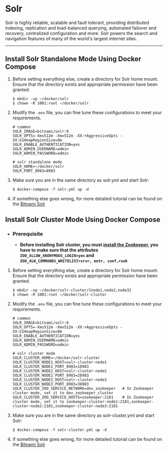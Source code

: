 # Solr

Solr is highly reliable, scalable and fault tolerant, providing distributed indexing, replication and load-balanced querying, automated failover and recovery, centralized configuration and more. Solr powers the search and navigation features of many of the world's largest internet sites.

---

## Install Solr Standalone Mode Using Docker Compose

1. Before setting everything else, create a directory for Solr home mount. Ensure that the directory exists and appropriate permission have been granted.
   
   ```shell
   $ mkdir -vp ~/docker/solr
   $ chown -R 1001:root ~/docker/solr
   ```
2. Modify the `.env` file, you can fine tune these configurations to meet your requirements.

   ```properties
   # common
   SOLR_IMAGE=bitnami/solr:9
   SOLR_OPTS=-Xms512m -Xmx512m -XX:+AggressiveOpts -XX:G1HeapRegionSize=8m
   SOLR_ENABLE_AUTHENTICATION=yes
   SOLR_ADMIN_USERNAME=admin
   SOLR_ADMIN_PASSWORD=admin
   
   # solr standalone mode
   SOLR_HOME=~/docker/solr
   SOLR_PORT_8983=8983
   ```

4. Make sure you are in the same directory as solr.yml and start Solr:

   ```shell
   $ docker-compose -f solr.yml up -d
   ```

4. If something else goes wrong, for more detailed tutorial can be found on the [Bitnami Solr](https://hub.docker.com/r/bitnami/solr)

## Install Solr Cluster Mode Using Docker Compose

- ### Prerequisite
    - **Before installing Solr cluster, you must [install the Zookeeper](../zookeeper), you have to make sure that the attributes `ZOO_ALLOW_ANONYMOUS_LOGIN=yes` and `ZOO_4LW_COMMANDS_WHITELIST=srvr, mntr, conf,ruok`**

1. Before setting everything else, create a directory for Solr home mount. Ensure that the directory exists and appropriate permission have been granted.
   
   ```shell
   $ mkdir -vp ~/docker/solr-cluster/{node1,node2,node3}
   $ chown -R 1001:root ~/docker/solr-cluster
   ```
   
2. Modify the `.env` file, you can fine tune these configurations to meet your requirements.

   ```properties
   # common
   SOLR_IMAGE=bitnami/solr:9
   SOLR_OPTS=-Xms512m -Xmx512m -XX:+AggressiveOpts -XX:G1HeapRegionSize=8m
   SOLR_ENABLE_AUTHENTICATION=yes
   SOLR_ADMIN_USERNAME=admin
   SOLR_ADMIN_PASSWORD=admin
   
   # solr cluster mode
   SOLR_CLUSTER_HOME=~/docker/solr-cluster
   SOLR_CLUSTER_NODE1_HOST=solr-cluster-node1
   SOLR_CLUSTER_NODE1_PORT_8983=18983
   SOLR_CLUSTER_NODE2_HOST=solr-cluster-node2
   SOLR_CLUSTER_NODE2_PORT_8983=28983
   SOLR_CLUSTER_NODE3_HOST=solr-cluster-node3
   SOLR_CLUSTER_NODE3_PORT_8983=38983
   SOLR_CLUSTER_ZOO_SERVICE_NETWORK=dev_zookeeper   # In Zookeeper cluster mode, set it to dev_zookeeper_cluster
   SOLR_CLUSTER_ZOO_SERVICE_HOSTS=zookeeper:2181    # In Zookeeper cluster mode, set it to zookeeper-cluster-node1:2181,zookeeper-cluster-node2:2181,zookeeper-cluster-node3:2181
   ```

3. Make sure you are in the same directory as solr-cluster.yml and start Solr:

   ```shell
   $ docker-compose -f solr-cluster.yml up -d
   ```

4. If something else goes wrong, for more detailed tutorial can be found on the [Bitnami Solr](https://hub.docker.com/r/bitnami/solr)
